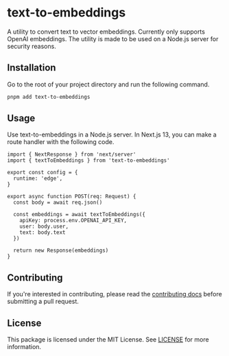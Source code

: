 # text-to-embeddings

A utility to convert text to vector embeddings. Currently only supports OpenAI embeddings. The utility is made to be used on a Node.js server for security reasons.

## Installation

Go to the root of your project directory and run the following command.

```sh
pnpm add text-to-embeddings
```

## Usage

Use text-to-embeddings in a Node.js server. In Next.js 13, you can make a route handler with the following code.

```tsx
import { NextResponse } from 'next/server'
import { textToEmbeddings } from 'text-to-embeddings'

export const config = {
  runtime: 'edge',
}

export async function POST(req: Request) {
  const body = await req.json()

  const embeddings = await textToEmbeddings({
    apiKey: process.env.OPENAI_API_KEY,
    user: body.user,
    text: body.text
  })

  return new Response(embeddings)
}
```

## Contributing

If you're interested in contributing, please read the [contributing docs](../../CONTRIBUTING.md) before submitting a pull request.

## License

This package is licensed under the MIT License. See [LICENSE](../../LICENSE.md) for more information.
